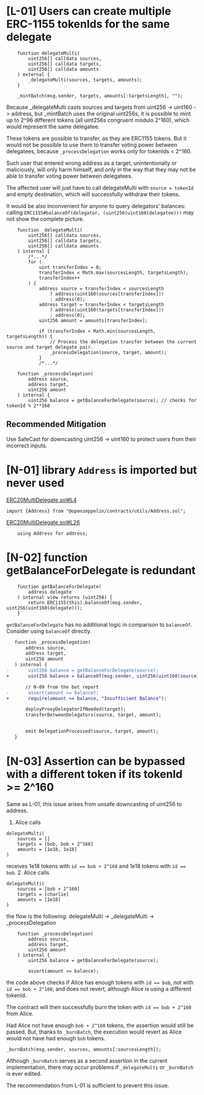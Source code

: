 # [L-01] Users can create multiple ERC-1155 tokenIds for the same delegate
```
    function delegateMulti(
        uint256[] calldata sources,
        uint256[] calldata targets,
        uint256[] calldata amounts
    ) external {
        _delegateMulti(sources, targets, amounts);
    }
```
```
    _mintBatch(msg.sender, targets, amounts[:targetsLength], "");
```
Because _delegateMulti casts sources and targets from uint256 -> uint160 -> address, but _mintBatch uses the original uint256s, it is possible to mint up to 2^96 different tokens (all uint256s congruent modulo 2^160), which would represent the same delegatee.

These tokens are possible to transfer, as they are ERC1155 tokens. But it would not be possible to use them to transfer voting power between delegatees, because `_processDelegation` works only for tokenIds < 2^160.

Such user that entered wrong address as a target, unintentionally or maliciously, will only harm himself, and only in the way that they may not be able to transfer voting power between delegatees.

The affected user will just have to call delegateMulti with `source = tokenId` and empty destination, which will successfully withdraw their tokens.

It would be also inconvenient for anyone to query delegators' balances: calling `ERC1155#balanceOf(delegator, (uint256(uint160(delegatee)))` may not show the complete picture.
```
    function _delegateMulti(
        uint256[] calldata sources,
        uint256[] calldata targets,
        uint256[] calldata amounts
    ) internal {
        /*...*/
        for (
            uint transferIndex = 0;
            transferIndex < Math.max(sourcesLength, targetsLength);
            transferIndex++
        ) {
            address source = transferIndex < sourcesLength
                ? address(uint160(sources[transferIndex]))
                : address(0);
            address target = transferIndex < targetsLength
                ? address(uint160(targets[transferIndex]))
                : address(0);
            uint256 amount = amounts[transferIndex];

            if (transferIndex < Math.min(sourcesLength, targetsLength)) {
                // Process the delegation transfer between the current source and target delegate pair.
                _processDelegation(source, target, amount);
            } 
            /*...*/

```
```
    function _processDelegation(
        address source,
        address target,
        uint256 amount
    ) internal {
        uint256 balance = getBalanceForDelegate(source); // checks for tokenId % 2**160
```

## Recommended Mitigation

Use SafeCast for downcasting uint256 -> uint160 to protect users from their incorrect inputs.

# [N-01] library `Address` is imported but never used
[ERC20MultiDelegate.sol#L4](https://github.com/code-423n4/2023-10-ens/blob/ed25379c06e42c8218eb1e80e141412496950685/contracts/ERC20MultiDelegate.sol#L4)
```
import {Address} from "@openzeppelin/contracts/utils/Address.sol";
```
[ERC20MultiDelegate.sol#L26](https://github.com/code-423n4/2023-10-ens/blob/ed25379c06e42c8218eb1e80e141412496950685/contracts/ERC20MultiDelegate.sol#L26)
```
    using Address for address;
```

# [N-02] function getBalanceForDelegate is redundant
```
    function getBalanceForDelegate(
        address delegate
    ) internal view returns (uint256) {
        return ERC1155(this).balanceOf(msg.sender, uint256(uint160(delegate)));
    }
```
`getBalanceForDelegate` has no additional logic in comparison to `balanceOf`. Consider using `balanceOf` directly.

 ```diff
    function _processDelegation(
        address source,
        address target,
        uint256 amount
    ) internal {
-       uint256 balance = getBalanceForDelegate(source);
+       uint256 balance = balanceOf(msg.sender, uint256(uint160(source)));

        // N-09 from the bot report
-       assert(amount <= balance);
+       require(amount <= balance, "Insufficient Balance");

        deployProxyDelegatorIfNeeded(target);
        transferBetweenDelegators(source, target, amount);


        emit DelegationProcessed(source, target, amount);
    }
```

# [N-03] Assertion can be bypassed with a different token if its tokenId >= 2^160

Same as L-01, this issue arises from unsafe downcasting of uint256 to address. 

1. Alice calls 
```
delegateMulti(
    sources = []
    targets = [bob, bob + 2^160]
    amounts = [1e18, 1e18]
)
```
receives 1e18 tokens with `id == bob + 2^160`
and 1e18 tokens with `id == bob`.
2. Alice calls 
```
delegateMulti(
    sources = [bob + 2^160]
    targets = [charlie]
    amounts = [1e18]
)
```
the flow is the following:
delegateMulti -> _delegateMulti -> _processDelegation
```
    function _processDelegation(
        address source,
        address target,
        uint256 amount
    ) internal {
        uint256 balance = getBalanceForDelegate(source);

        assert(amount <= balance);
```
the code above checks if Alice has enough tokens with `id == bob`, not with `id == bob + 2^160`, and does not revert, although Alice is using a different tokenId.

The contract will then successfully burn the token with `id == bob + 2^160` from Alice.

Had Alice not have enough `bob + 2^160` tokens, the assertion would still be passed. But, thanks to `_burnBatch`, the execution would revert as Alice would not have had enough `bob` tokens.

```
_burnBatch(msg.sender, sources, amounts[:sourcesLength]);
```

Although `_burnBatch` serves as a second assertion in the current implementation, there may occur problems if `_delegateMulti` or `_burnBatch` is ever edited.

The recommendation from L-01 is sufficient to prevent this issue.